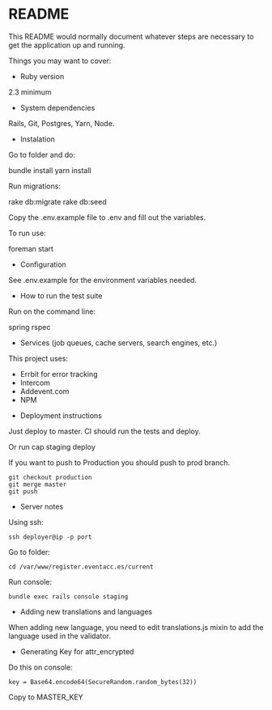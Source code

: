 # README

This README would normally document whatever steps are necessary to get the
application up and running.

Things you may want to cover:

* Ruby version

2.3 minimum

* System dependencies

Rails, Git, Postgres, Yarn, Node.

* Instalation

Go to folder and do:

  bundle install
  yarn install

Run migrations:

  rake db:migrate
  rake db:seed

Copy the .env.example file to .env and fill out the variables.

To run use:

  foreman start

* Configuration

See .env.example for the environment variables needed.

* How to run the test suite

Run on the command line:

  spring rspec

* Services (job queues, cache servers, search engines, etc.)

This project uses:
- Errbit for error tracking
- Intercom
- Addevent.com
- NPM

* Deployment instructions

Just deploy to master. CI should run the tests and deploy.

Or run cap staging deploy

If you want to push to Production you should push to prod branch.

    git checkout production
    git merge master
    git push

* Server notes

Using ssh:

    ssh deployer@ip -p port

Go to folder:

    cd /var/www/register.eventacc.es/current

Run console:

    bundle exec rails console staging

* Adding new translations and languages

When adding new language, you need to edit translations.js mixin to add the language used in the validator.

* Generating Key for attr_encrypted

Do this on console:

    key = Base64.encode64(SecureRandom.random_bytes(32))

Copy to MASTER_KEY